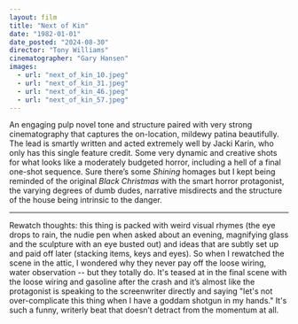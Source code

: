 ```yaml
---
layout: film
title: "Next of Kin"
date: "1982-01-01"
date_posted: "2024-08-30"
director: "Tony Williams"
cinematographer: "Gary Hansen"
images:
  - url: "next_of_kin_10.jpeg"
  - url: "next_of_kin_31.jpeg"
  - url: "next_of_kin_46.jpeg"
  - url: "next_of_kin_57.jpeg"
---
```


An engaging pulp novel tone and structure paired with very strong cinematography that captures the on-location, mildewy patina beautifully. The lead is smartly written and acted extremely well by Jacki Karin, who only has this single feature credit. Some very dynamic and creative shots for what looks like a moderately budgeted horror, including a hell of a final one-shot sequence. Sure there’s some *Shining* homages but I kept being reminded of the original *Black Christmas* with the smart horror protagonist, the varying degrees of dumb dudes, narrative misdirects and the structure of the house being intrinsic to the danger.

---

Rewatch thoughts: this thing is packed with weird visual rhymes (the eye drops to rain, the nudie pen when asked about an evening, magnifying glass and the sculpture with an eye busted out) and ideas that are subtly set up and paid off later (stacking items, keys and eyes). So when I rewatched the scene in the attic, I wondered why they never pay off the loose wiring, water observation -- but they totally do. It's teased at in the final scene with the loose wiring and gasoline after the crash and it’s almost like the protagonist is speaking to the screenwriter directly and saying "let's not over-complicate this thing when I have a goddam shotgun in my hands." It's such a funny, writerly beat that doesn’t detract from the momentum at all.